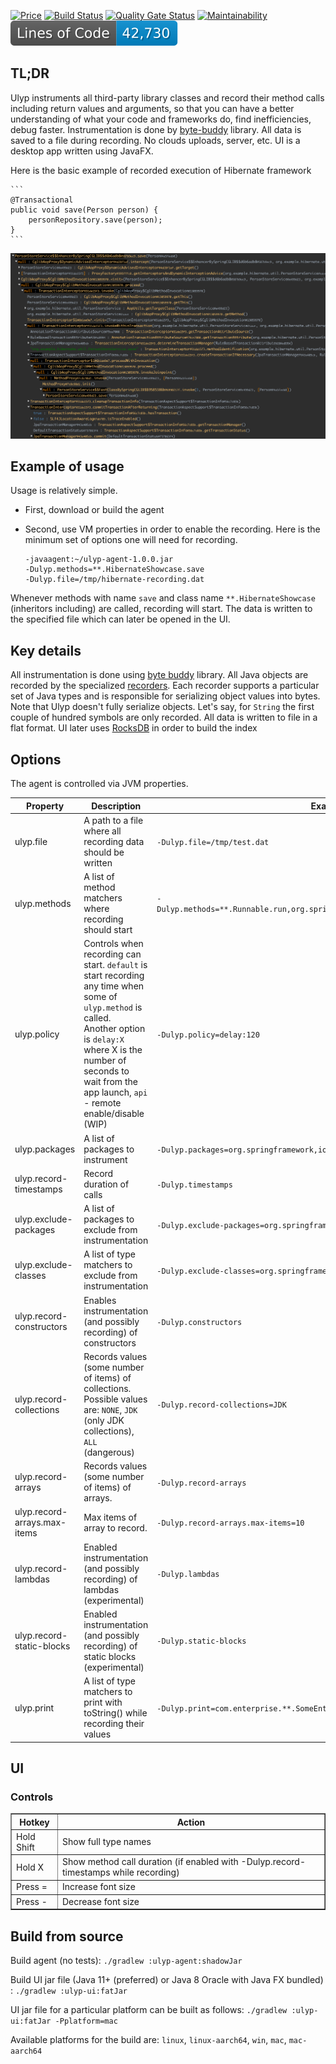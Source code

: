 [![Price](https://img.shields.io/badge/price-FREE-0098f7.svg)](https://github.com/0xaa4eb/ulyp/blob/master/LICENSE)
[![Build Status](https://circleci.com/gh/0xaa4eb/ulyp/tree/master.svg?style=svg)](https://circleci.com/gh/0xaa4eb/ulyp/tree/master)
[![Quality Gate Status](https://sonarcloud.io/api/project_badges/measure?project=0xaa4eb_ulyp&metric=alert_status)](https://sonarcloud.io/dashboard?id=0xaa4eb_ulyp)
[![Maintainability](https://api.codeclimate.com/v1/badges/e76192efb9583aca1170/maintainability)](https://codeclimate.com/github/0xaa4eb/ulyp/maintainability)
![lines of code](https://raw.githubusercontent.com/0xaa4eb/ulyp/project-badges/loc-badge.svg)

## TL;DR

Ulyp instruments all third-party library classes and record their method calls including return values and 
arguments, so that you can have a better understanding of what your code and frameworks do, find inefficiencies, debug faster. Instrumentation is done by [byte-buddy](https://github.com/raphw/byte-buddy) library. 
All data is saved to a file during recording. No clouds uploads, server, etc. UI is a desktop app written using JavaFX.

Here is the basic example of recorded execution of Hibernate framework

    ```
    @Transactional
    public void save(Person person) {
        personRepository.save(person);
    }
    ```

![Hibernate call recorded](https://github.com/0xaa4eb/ulyp/blob/master/images/hibernate.png)

## Example of usage

Usage is relatively simple.

* First, download or build the agent
* Second, use VM properties in order to enable the recording. Here is the minimum set of options one will need for recording.
    
    
    ```
    -javaagent:~/ulyp-agent-1.0.0.jar
    -Dulyp.methods=**.HibernateShowcase.save
    -Dulyp.file=/tmp/hibernate-recording.dat
    ```
    
    
Whenever methods with name `save` and class name `**.HibernateShowcase` (inheritors including) are called, recording will start. 
The data is written to the specified file which can later be opened in the UI.

## Key details

All instrumentation is done using [byte buddy](https://github.com/raphw/byte-buddy) library. All Java objects are recorded by the specialized [recorders](https://github.com/0xaa4eb/ulyp/tree/master/ulyp-common/src/main/java/com/ulyp/core/recorders). 
Each recorder supports a particular set of Java types and is responsible for serializing object values into bytes. 
Note that Ulyp doesn't fully serialize objects. Let's say, for `String` the first couple of hundred symbols are only recorded. 
All data is written to file in a flat format. 
UI later uses [RocksDB](https://github.com/facebook/rocksdb) in order to build the index

## Options

The agent is controlled via JVM properties.

| Property                     | Description                                                                                                                                                                                                                                       | Example                                                                          | Default      |
|------------------------------|---------------------------------------------------------------------------------------------------------------------------------------------------------------------------------------------------------------------------------------------------|----------------------------------------------------------------------------------|--------------|
| ulyp.file                    | A path to a file where all recording data should be written                                                                                                                                                                                       | `-Dulyp.file=/tmp/test.dat`                                                      | -            |
| ulyp.methods                 | A list of method matchers where recording should start                                                                                                                                                                                            | `-Dulyp.methods=**.Runnable.run,org.springframework.**.TransactionInterceptor.*` | Main method  |
| ulyp.policy                  | Controls when recording can start. `default` is start recording any time when some of `ulyp.method` is called.<br/> Another option is `delay:X` where X is the number of seconds to wait from the app launch, `api` - remote enable/disable (WIP) | `-Dulyp.policy=delay:120`                                                        | `default`    |
| ulyp.packages                | A list of packages to instrument                                                                                                                                                                                                                  | `-Dulyp.packages=org.springframework,io.grpc`                                    | All packages |
| ulyp.record-timestamps       | Record duration of calls                                                                                                                                                                                                                          | `-Dulyp.timestamps`                                                              | Disabled     |
| ulyp.exclude-packages        | A list of packages to exclude from instrumentation                                                                                                                                                                                                | `-Dulyp.exclude-packages=org.springframework`                                    | -            |
| ulyp.exclude-classes         | A list of type matchers to exclude from instrumentation                                                                                                                                                                                           | `-Dulyp.exclude-classes=org.springframework.**.Interceptor`                      | -            |
| ulyp.record-constructors     | Enables instrumentation (and possibly recording) of constructors                                                                                                                                                                                  | `-Dulyp.constructors`                                                            | Disabled     |
| ulyp.record-collections      | Records values (some number of items) of collections. Possible values are: `NONE`, `JDK` (only JDK collections), `ALL` (dangerous)                                                                                                                | `-Dulyp.record-collections=JDK`                                                  | `NONE`       |
| ulyp.record-arrays           | Records values (some number of items) of arrays.                                                                                                                                                                                                  | `-Dulyp.record-arrays`                                                           | Disabled     |
| ulyp.record-arrays.max-items | Max items of array to record.                                                                                                                                                                                                                     | `-Dulyp.record-arrays.max-items=10`                                              | 3            |
| ulyp.record-lambdas          | Enabled instrumentation (and possibly recording) of lambdas (experimental)                                                                                                                                                                        | `-Dulyp.lambdas`                                                                 | Disabled     |
| ulyp.record-static-blocks    | Enabled instrumentation (and possibly recording) of static blocks (experimental)                                                                                                                                                                  | `-Dulyp.static-blocks`                                                           | Disabled     |
| ulyp.print                   | A list of type matchers to print with toString() while recording their values                                                                                                                                                                     | `-Dulyp.print=com.enterprise.**.SomeEntity`                                      | -            |

## UI

### Controls

<table border="1">
<tr>
		<th>Hotkey</th>
		<th>Action</th>
</tr>
<tr><td>Hold Shift</td><td>Show full type names</td></tr>
<tr><td>Hold X</td><td>Show method call duration (if enabled with -Dulyp.record-timestamps while recording)</td></tr>
<tr><td>Press =</td><td>Increase font size</td></tr>
<tr><td>Press -</td><td>Decrease font size</td></tr>
</table>

## Build from source

Build agent (no tests):
`./gradlew :ulyp-agent:shadowJar`

Build UI jar file (Java 11+ (preferred) or Java 8 Oracle with Java FX bundled) :
`./gradlew :ulyp-ui:fatJar`

UI jar file for a particular platform can be built as follows:
`./gradlew :ulyp-ui:fatJar -Pplatform=mac`

Available platforms for the build are: `linux`, `linux-aarch64`, `win`, `mac`, `mac-aarch64`
